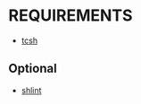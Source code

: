 # REQUIREMENTS

* [tcsh](http://www.tcsh.org/Welcome)

## Optional

* [shlint](https://github.com/duggan/shlint)
